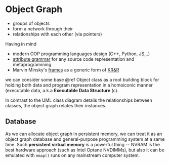 # Object Graph

* groups of objects
* form a network through their 
* relationships with each other (via pointers)

Having in mind
* modern OOP programming languages design (C++, Python, JS,..)
* [attribute grammar](https://en.wikipedia.org/wiki/Attribute_grammar) for any
  source code representation and metaprogramming
* Marvin Minsky's
  [frames](https://web.media.mit.edu/~minsky/papers/Frames/frames.html) as a
  generic form of
  [KR&R](https://en.wikipedia.org/wiki/Knowledge_representation_and_reasoning)

we can consider some base @ref Object class as a root building block for holding
both data and program representation in a homoiconic manner (executable data,
a.k.a **Executable Data Structure** (c).

In contrast to the UML class diagram details the relationships between classes,
the object graph relates their instances.

## Database

As we can allocate object graph in persistent memory, we can treat it as an
object graph database and general-purpose programming system at a same time.
Such **persistent virtual memory** is a powerful thing -- NVRAM is the best
hardware approach (such as Intel Optane NVDIMMs), but also it can be emulated
with `mmap()` runs on any mainstream computer system.

